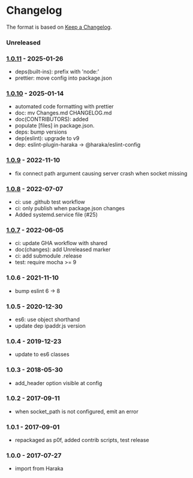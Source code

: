 # Changelog

The format is based on [Keep a Changelog](https://keepachangelog.com/).

### Unreleased

### [1.0.11] - 2025-01-26

- deps(built-ins): prefix with 'node:'
- prettier: move config into package.json

### [1.0.10] - 2025-01-14

- automated code formatting with prettier
- doc: mv Changes.md CHANGELOG.md
- doc(CONTRIBUTORS): added
- populate [files] in package.json.
- deps: bump versions
- dep(eslint): upgrade to v9
- dep: eslint-plugin-haraka -> @haraka/eslint-config

### [1.0.9] - 2022-11-10

- fix connect path argument causing server crash when socket missing

### [1.0.8] - 2022-07-07

- ci: use .github test workflow
- ci: only publish when package.json changes
- Added systemd.service file (#25)

### [1.0.7] - 2022-06-05

- ci: update GHA workflow with shared
- doc(changes): add Unreleased marker
- ci: add submodule .release
- test: require mocha >= 9

### 1.0.6 - 2021-11-10

- bump eslint 6 -> 8

### 1.0.5 - 2020-12-30

- es6: use object shorthand
- update dep ipaddr.js version

### 1.0.4 - 2019-12-23

- update to es6 classes

### 1.0.3 - 2018-05-30

- add_header option visible at config

### 1.0.2 - 2017-09-11

- when socket_path is not configured, emit an error

### 1.0.1 - 2017-09-01

- repackaged as p0f, added contrib scripts, test release

### 1.0.0 - 2017-07-27

- import from Haraka

[1.0.6]: https://github.com/haraka/haraka-plugin-p0f/releases/tag/1.0.6
[1.0.7]: https://github.com/haraka/haraka-plugin-p0f/releases/tag/1.0.7
[1.0.8]: https://github.com/haraka/haraka-plugin-p0f/releases/tag/v1.0.8
[1.0.9]: https://github.com/haraka/haraka-plugin-p0f/releases/tag/1.0.9
[1.0.10]: https://github.com/haraka/haraka-plugin-p0f/releases/tag/v1.0.10
[1.0.11]: https://github.com/haraka/haraka-plugin-p0f/releases/tag/v1.0.11
